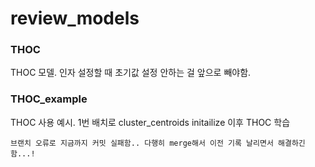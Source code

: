 # review_models
### THOC
THOC 모델. 인자 설정할 때 초기값 설정 안하는 걸 앞으로 빼야함.
### THOC_example
THOC 사용 예시. 1번 배치로 cluster_centroids initailize 이후 THOC 학습
   
    
    브랜치 오류로 지금까지 커밋 실패함.. 다행히 merge해서 이전 기록 날리면서 해결하긴 함...!
